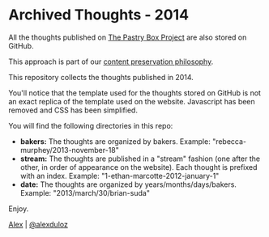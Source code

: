 # Archived Thoughts - 2014

All the thoughts published on [The Pastry Box Project](http://the-pastry-box-project.net) are also stored on GitHub.

This approach is part of our [content preservation philosophy](http://the-pastry-box-project.net/philosophy).

This repository collects the thoughts published in 2014.

You'll notice that the template used for the thoughts stored on GitHub is not an exact replica of the template used on the website. Javascript has been removed and CSS has been simplified.

You will find the following directories in this repo:

 * **bakers:** The thoughts are organized by bakers. Example: "rebecca-murphey/2013-november-18"
 * **stream:** The thoughts are published in a "stream" fashion (one after the other, in order of appearance on the website). Each thought is prefixed with an index. Example: "1-ethan-marcotte-2012-january-1"
 * **date:** The thoughts are organized by years/months/days/bakers. Example: "2013/march/30/brian-suda"

Enjoy.

[Alex](http://bitspushedaround.com) | [@alexduloz](https://twitter.com/alexduloz)
